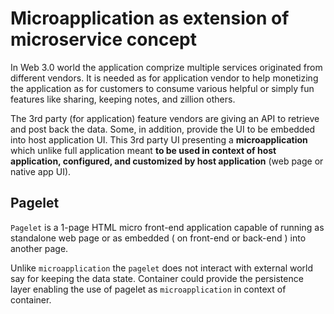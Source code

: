 # Microapplication as extension of microservice concept

In Web 3.0 world the application comprize multiple services originated from different vendors. 
It is needed as for application vendor to help monetizing the application 
as for customers to consume various helpful or simply fun features like sharing, keeping notes, and zillion others.

The 3rd party (for application) feature vendors are giving an API to retrieve and post back the data. 
Some, in addition, provide the UI to be embedded into host application UI. 
This 3rd party UI presenting a **microapplication** which unlike full application meant **to be used in context of host application,
configured, and customized by host application** (web page or native app UI). 

## Pagelet
`Pagelet` is a 1-page HTML micro front-end application capable of running as standalone web page or as embedded 
( on front-end or back-end ) into another page. 

Unlike `microapplication` the `pagelet` does not interact with external world say for keeping the data state. Container could provide the 
persistence layer enabling the use of pagelet as `microapplication` in context of container.
